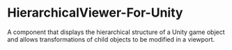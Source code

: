 # HierarchicalViewer-For-Unity
A component that displays the hierarchical structure of a Unity game object and allows transformations of child objects to be modified in a viewport.
